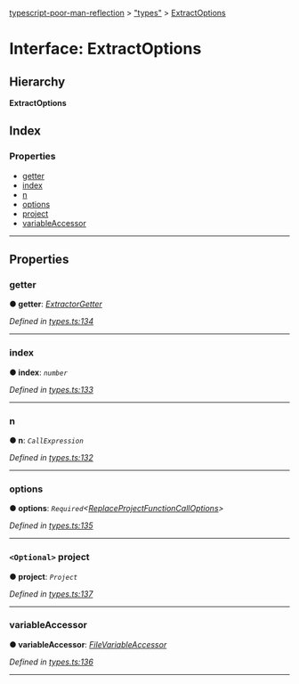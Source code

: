 [typescript-poor-man-reflection](../README.md) > ["types"](../modules/_types_.md) > [ExtractOptions](../interfaces/_types_.extractoptions.md)

# Interface: ExtractOptions

## Hierarchy

**ExtractOptions**

## Index

### Properties

* [getter](_types_.extractoptions.md#getter)
* [index](_types_.extractoptions.md#index)
* [n](_types_.extractoptions.md#n)
* [options](_types_.extractoptions.md#options)
* [project](_types_.extractoptions.md#project)
* [variableAccessor](_types_.extractoptions.md#variableaccessor)

---

## Properties

<a id="getter"></a>

###  getter

**● getter**: *[ExtractorGetter](../modules/_types_.md#extractorgetter)*

*Defined in [types.ts:134](https://github.com/cancerberoSgx/typescript-poor-man-reflection/blob/b99ab34/src/types.ts#L134)*

___
<a id="index"></a>

###  index

**● index**: *`number`*

*Defined in [types.ts:133](https://github.com/cancerberoSgx/typescript-poor-man-reflection/blob/b99ab34/src/types.ts#L133)*

___
<a id="n"></a>

###  n

**● n**: *`CallExpression`*

*Defined in [types.ts:132](https://github.com/cancerberoSgx/typescript-poor-man-reflection/blob/b99ab34/src/types.ts#L132)*

___
<a id="options"></a>

###  options

**● options**: *`Required`<[ReplaceProjectFunctionCallOptions](_types_.replaceprojectfunctioncalloptions.md)>*

*Defined in [types.ts:135](https://github.com/cancerberoSgx/typescript-poor-man-reflection/blob/b99ab34/src/types.ts#L135)*

___
<a id="project"></a>

### `<Optional>` project

**● project**: *`Project`*

*Defined in [types.ts:137](https://github.com/cancerberoSgx/typescript-poor-man-reflection/blob/b99ab34/src/types.ts#L137)*

___
<a id="variableaccessor"></a>

###  variableAccessor

**● variableAccessor**: *[FileVariableAccessor](../modules/_types_.md#filevariableaccessor)*

*Defined in [types.ts:136](https://github.com/cancerberoSgx/typescript-poor-man-reflection/blob/b99ab34/src/types.ts#L136)*

___


